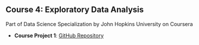 ## Course 4: Exploratory Data Analysis
Part of Data Science Specialization by John Hopkins University on Coursera

* <b>Course Project 1</b>: <a href="https://github.com/xujiachang1024/ExData_Plotting1">GitHub Repository</a>
